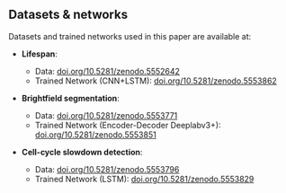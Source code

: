 ## Datasets & networks ## 
Datasets and trained networks used in this paper are available at:

* **Lifespan**: 
  * Data: [doi.org/10.5281/zenodo.5552642](doi.org/10.5281/zenodo.5552642)
  * Trained Network (CNN+LSTM): [doi.org/10.5281/zenodo.5553862](doi.org/10.5281/zenodo.5553862)

* **Brightfield segmentation**:
  * Data: [doi.org/10.5281/zenodo.5553771](doi.org/10.5281/zenodo.5553771)
  * Trained Network (Encoder-Decoder Deeplabv3+): [doi.org/10.5281/zenodo.5553851](doi.org/10.5281/zenodo.5553851)

* **Cell-cycle slowdown detection**: 
  * Data: [doi.org/10.5281/zenodo.5553796](doi.org/10.5281/zenodo.5553796)
  * Trained Network (LSTM): [doi.org/10.5281/zenodo.5553829](doi.org/10.5281/zenodo.5553829)
